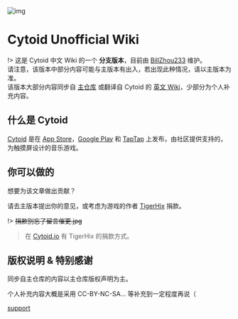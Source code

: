 ![img](/site-source/pic/Cytoid-readme-head.png)

# Cytoid Unofficial Wiki

!> 这是 Cytoid 中文 Wiki 的一个 __分支版本__，目前由 [BillZhou233](https://github.com/BillZhou233/) 维护。  
请注意，该版本中部分内容可能与主版本有出入，若出现此种情况，请以主版本为准。  
该版本大部分内容同步自 [主仓库](https://github.com/CytoidCommunity/Cytoid-wiki) 或翻译自 Cytoid 的 [英文 Wiki](https://sites.google.com/site/cytoidcommunity/home)，少部分为个人补充内容。

## 什么是 Cytoid

[Cytoid](https://cytoid.io/) 是在 [App Store](https://itunes.apple.com/us/app/cytoid/id1266582726)，[Google Play](https://play.google.com/store/apps/details?id=me.tigerhix.cytoid) 和 [TapTap](https://www.taptap.com/app/158749) 上发布，由社区提供支持的，为触摸屏设计的音乐游戏。

## 你可以做的

想要为该文章做出贡献？

请去主版本提出你的意见，或考虑为游戏的作者 [TigerHix](https://github.com/tigerhix/) 捐款。

!> ~~捐款别忘了留言催更.jpg~~

> 在 [Cytoid.io](https://cytoid.io) 有 TigerHix 的捐款方式。

## 版权说明 & 特别感谢

同步自主仓库的内容以主仓库版权声明为主。

个人补充内容大概是采用 CC-BY-NC-SA... 等补充到一定程度再说（

[support](/site-source/part/support.md ':include')